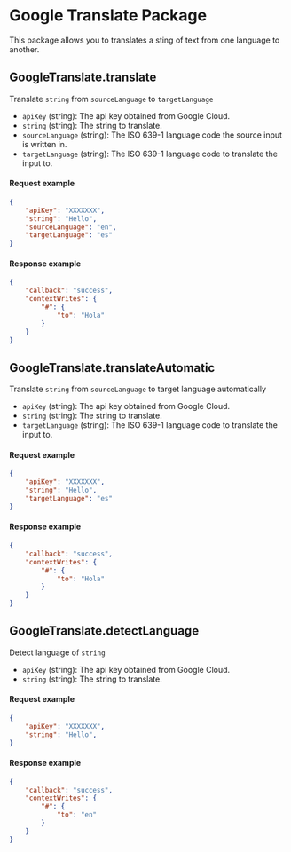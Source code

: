 # Google Translate Package
This package allows you to translates a sting of text from one language to another.

<!--Need to add explanation on how to get API key from Google WITH SCREENSHOTS-->

## GoogleTranslate.translate
Translate `string` from `sourceLanguage` to `targetLanguage`

* `apiKey` (string): The api key obtained from Google Cloud.
* `string` (string): The string to translate.
* `sourceLanguage` (string): The ISO 639-1 language code the source input is written in.
* `targetLanguage` (string): The ISO 639-1 language code to translate the input to.

#### Request example
```json
{
	"apiKey": "XXXXXXX",
	"string": "Hello",
	"sourceLanguage": "en",
	"targetLanguage": "es"
}
```
#### Response example
```json
{
	"callback": "success",
	"contextWrites": {
		"#": {
			"to": "Hola"
		}
	}
}
```

## GoogleTranslate.translateAutomatic
Translate `string` from `sourceLanguage` to target language automatically

* `apiKey` (string): The api key obtained from Google Cloud.
* `string` (string): The string to translate.
* `targetLanguage` (string): The ISO 639-1 language code to translate the input to.

#### Request example
```json
{
	"apiKey": "XXXXXXX",
	"string": "Hello",
	"targetLanguage": "es"
}
```
#### Response example
```json
{
	"callback": "success",
	"contextWrites": {
		"#": {
			"to": "Hola"
		}
	}
}
```

## GoogleTranslate.detectLanguage
Detect language of `string`

* `apiKey` (string): The api key obtained from Google Cloud.
* `string` (string): The string to translate.

#### Request example
```json
{
	"apiKey": "XXXXXXX",
	"string": "Hello",
}
```
#### Response example
```json
{
	"callback": "success",
	"contextWrites": {
		"#": {
			"to": "en"
		}
	}
}
```
